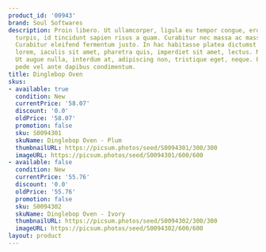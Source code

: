 ```yaml
---
product_id: '00943'
brand: Soul Softwares
description: Proin libero. Ut ullamcorper, ligula eu tempor congue, eros est euismod
  turpis, id tincidunt sapien risus a quam. Curabitur nec massa ac massa gravida condimentum.
  Curabitur eleifend fermentum justo. In hac habitasse platea dictumst. Etiam lacus
  lorem, iaculis sit amet, pharetra quis, imperdiet sit amet, lectus. Mauris a lacus.
  Ut augue nulla, interdum at, adipiscing non, tristique eget, neque. Praesent et
  pede vel ante dapibus condimentum.
title: Dinglebop Oven
skus:
- available: true
  condition: New
  currentPrice: '58.07'
  discount: '0.0'
  oldPrice: '58.07'
  promotion: false
  sku: S0094301
  skuName: Dinglebop Oven - Plum
  thumbnailURL: https://picsum.photos/seed/S0094301/300/300
  imageURL: https://picsum.photos/seed/S0094301/600/600
- available: false
  condition: New
  currentPrice: '55.76'
  discount: '0.0'
  oldPrice: '55.76'
  promotion: false
  sku: S0094302
  skuName: Dinglebop Oven - Ivory
  thumbnailURL: https://picsum.photos/seed/S0094302/300/300
  imageURL: https://picsum.photos/seed/S0094302/600/600
layout: product
---
```

